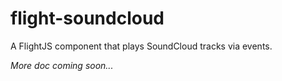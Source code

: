 # flight-soundcloud

A FlightJS component that plays SoundCloud tracks via events.

_More doc coming soon..._
